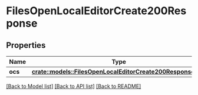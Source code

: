 # FilesOpenLocalEditorCreate200Response

## Properties

Name | Type | Description | Notes
------------ | ------------- | ------------- | -------------
**ocs** | [**crate::models::FilesOpenLocalEditorCreate200ResponseOcs**](files_open_local_editor_create_200_response_ocs.md) |  | 

[[Back to Model list]](../README.md#documentation-for-models) [[Back to API list]](../README.md#documentation-for-api-endpoints) [[Back to README]](../README.md)


